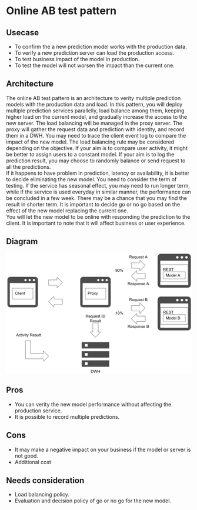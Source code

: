 # Online AB test pattern

## Usecase
- To confirm the a new prediction model works with the production data.
- To verify a new prediction server can load the production access.
- To test business impact of the model in production.
- To test the model will not worsen the impact than the current one.

## Architecture
The online AB test pattern is an architecture to verity multiple prediction models with the production data and load. In this pattern, you will deploy multiple prediction services parallelly, load balance among them, keeping higher load on the current model, and gradually increase the access to the new server. The load balancing will be managed in the proxy server. The proxy will gather the request data and prediction with identity, and record them in a DWH. You may need to trace the client event log to compare the impact of the new model. The load balancing rule may be considered depending on the objective. If your aim is to compare user activity, it might be better to assign users to a constant model. If your aim is to log the prediction result, you may choose to randomly balance or send request to all the predictions.<br>
If it happens to have problem in prediction, latency or availability, it is better to decide eliminating the new model. You need to consider the term of testing. If the service has seasonal effect, you may need to run longer term, while if the service is used everyday in similar manner, the performance can be concluded in a few week. There may be a chance that you may find the result in shorter term. It is important to decide go or no go based on the effect of the new model replacing the current one.<br>
You will let the new model to be online with responding the prediction to the client. It is important to note that it will affect business or user experience.

## Diagram
![diagram](diagram.png)


## Pros
- You can verity the new model performance without affecting the production service.
- It is possible to record multiple predictions.

## Cons
- It may make a negative impact on your business if the model or server is not good.
- Additional cost

## Needs consideration
- Load balancing policy.
- Evaluation and decision policy of go or no go for the new model.
